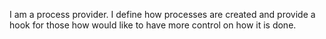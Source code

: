I am a process provider. I define how processes are created and provide a hook for those how would like to have more control on how it is done.